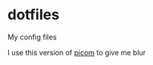 # dotfiles

My config files

I use this version of [picom](https://github.com/jonaburg/picom) to give me blur
